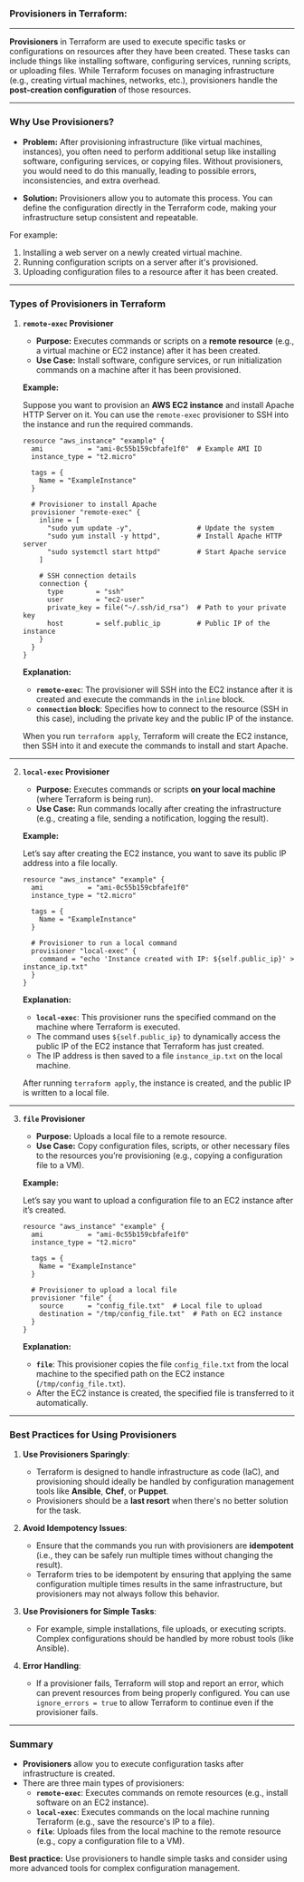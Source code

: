 ### **Provisioners in Terraform:**

---

**Provisioners** in Terraform are used to execute specific tasks or configurations on resources after they have been created. These tasks can include things like installing software, configuring services, running scripts, or uploading files. While Terraform focuses on managing infrastructure (e.g., creating virtual machines, networks, etc.), provisioners handle the **post-creation configuration** of those resources.

---

### **Why Use Provisioners?**

- **Problem:**
  After provisioning infrastructure (like virtual machines, instances), you often need to perform additional setup like installing software, configuring services, or copying files. Without provisioners, you would need to do this manually, leading to possible errors, inconsistencies, and extra overhead.

- **Solution:**
  Provisioners allow you to automate this process. You can define the configuration directly in the Terraform code, making your infrastructure setup consistent and repeatable. 

For example:
1. Installing a web server on a newly created virtual machine.
2. Running configuration scripts on a server after it's provisioned.
3. Uploading configuration files to a resource after it has been created.

---

### **Types of Provisioners in Terraform**

1. **`remote-exec` Provisioner**
   - **Purpose:** Executes commands or scripts on a **remote resource** (e.g., a virtual machine or EC2 instance) after it has been created.
   - **Use Case:** Install software, configure services, or run initialization commands on a machine after it has been provisioned.

   **Example:**

   Suppose you want to provision an **AWS EC2 instance** and install Apache HTTP Server on it. You can use the `remote-exec` provisioner to SSH into the instance and run the required commands.

   ```hcl
   resource "aws_instance" "example" {
     ami           = "ami-0c55b159cbfafe1f0"  # Example AMI ID
     instance_type = "t2.micro"
   
     tags = {
       Name = "ExampleInstance"
     }

     # Provisioner to install Apache
     provisioner "remote-exec" {
       inline = [
         "sudo yum update -y",                # Update the system
         "sudo yum install -y httpd",         # Install Apache HTTP server
         "sudo systemctl start httpd"         # Start Apache service
       ]

       # SSH connection details
       connection {
         type        = "ssh"
         user        = "ec2-user"
         private_key = file("~/.ssh/id_rsa")  # Path to your private key
         host        = self.public_ip         # Public IP of the instance
       }
     }
   }
   ```

   **Explanation:**
   - **`remote-exec`**: The provisioner will SSH into the EC2 instance after it is created and execute the commands in the `inline` block.
   - **`connection` block**: Specifies how to connect to the resource (SSH in this case), including the private key and the public IP of the instance.

   When you run `terraform apply`, Terraform will create the EC2 instance, then SSH into it and execute the commands to install and start Apache.

---

2. **`local-exec` Provisioner**
   - **Purpose:** Executes commands or scripts **on your local machine** (where Terraform is being run).
   - **Use Case:** Run commands locally after creating the infrastructure (e.g., creating a file, sending a notification, logging the result).

   **Example:**

   Let’s say after creating the EC2 instance, you want to save its public IP address into a file locally.

   ```hcl
   resource "aws_instance" "example" {
     ami           = "ami-0c55b159cbfafe1f0"
     instance_type = "t2.micro"
   
     tags = {
       Name = "ExampleInstance"
     }

     # Provisioner to run a local command
     provisioner "local-exec" {
       command = "echo 'Instance created with IP: ${self.public_ip}' > instance_ip.txt"
     }
   }
   ```

   **Explanation:**
   - **`local-exec`**: This provisioner runs the specified command on the machine where Terraform is executed.
   - The command uses `${self.public_ip}` to dynamically access the public IP of the EC2 instance that Terraform has just created.
   - The IP address is then saved to a file `instance_ip.txt` on the local machine.

   After running `terraform apply`, the instance is created, and the public IP is written to a local file.

---

3. **`file` Provisioner**
   - **Purpose:** Uploads a local file to a remote resource.
   - **Use Case:** Copy configuration files, scripts, or other necessary files to the resources you’re provisioning (e.g., copying a configuration file to a VM).

   **Example:**

   Let’s say you want to upload a configuration file to an EC2 instance after it’s created.

   ```hcl
   resource "aws_instance" "example" {
     ami           = "ami-0c55b159cbfafe1f0"
     instance_type = "t2.micro"
   
     tags = {
       Name = "ExampleInstance"
     }

     # Provisioner to upload a local file
     provisioner "file" {
       source      = "config_file.txt"  # Local file to upload
       destination = "/tmp/config_file.txt"  # Path on EC2 instance
     }
   }
   ```

   **Explanation:**
   - **`file`**: This provisioner copies the file `config_file.txt` from the local machine to the specified path on the EC2 instance (`/tmp/config_file.txt`).
   - After the EC2 instance is created, the specified file is transferred to it automatically.

---

### **Best Practices for Using Provisioners**

1. **Use Provisioners Sparingly**:
   - Terraform is designed to handle infrastructure as code (IaC), and provisioning should ideally be handled by configuration management tools like **Ansible**, **Chef**, or **Puppet**.
   - Provisioners should be a **last resort** when there's no better solution for the task.

2. **Avoid Idempotency Issues**:
   - Ensure that the commands you run with provisioners are **idempotent** (i.e., they can be safely run multiple times without changing the result).
   - Terraform tries to be idempotent by ensuring that applying the same configuration multiple times results in the same infrastructure, but provisioners may not always follow this behavior.

3. **Use Provisioners for Simple Tasks**:
   - For example, simple installations, file uploads, or executing scripts. Complex configurations should be handled by more robust tools (like Ansible).

4. **Error Handling**:
   - If a provisioner fails, Terraform will stop and report an error, which can prevent resources from being properly configured. You can use `ignore_errors = true` to allow Terraform to continue even if the provisioner fails.

---

### **Summary**

- **Provisioners** allow you to execute configuration tasks after infrastructure is created.
- There are three main types of provisioners:
  - **`remote-exec`**: Executes commands on remote resources (e.g., install software on an EC2 instance).
  - **`local-exec`**: Executes commands on the local machine running Terraform (e.g., save the resource's IP to a file).
  - **`file`**: Uploads files from the local machine to the remote resource (e.g., copy a configuration file to a VM).
  
**Best practice:** Use provisioners to handle simple tasks and consider using more advanced tools for complex configuration management.

